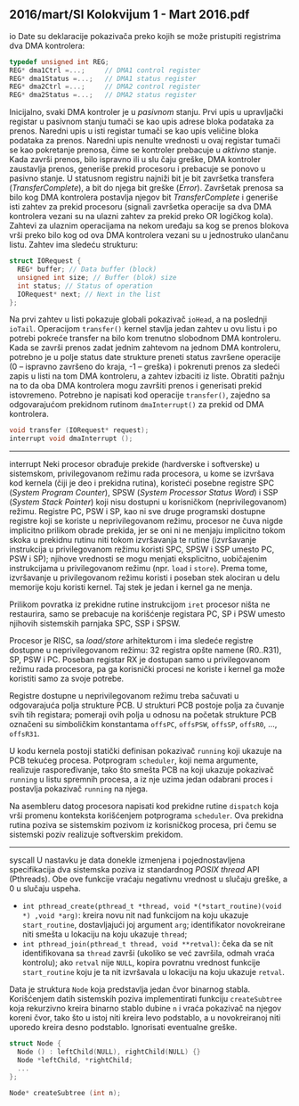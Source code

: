 2016/mart/SI Kolokvijum 1 - Mart 2016.pdf
--------------------------------------------------------------------------------
io
Date su deklaracije pokazivača preko kojih se može pristupiti registrima dva DMA kontrolera:
```cpp
typedef unsigned int REG;
REG* dma1Ctrl =...;     // DMA1 control register
REG* dma1Status =...;   // DMA1 status register
REG* dma2Ctrl =...;     // DMA2 control register
REG* dma2Status =...;   // DMA2 status register
```
Inicijalno, svaki DMA kontroler je u *pasivnom*  stanju. Prvi upis u upravljački registar u
pasivnom stanju tumači se kao upis adrese bloka podataka za prenos. Naredni upis u isti
registar tumači se kao upis veličine bloka podataka za prenos. Naredni upis nenulte vrednosti
u ovaj registar tumači se kao pokretanje prenosa, čime se kontroler prebacuje u *aktivno* stanje.
Kada završi prenos, bilo ispravno ili u slu
čaju greške, DMA kontroler zaustavlja prenos,
generiše prekid procesoru i prebacuje se ponovo u pasivno stanje. U statusnom registru najniži
bit je bit završetka transfera (*TransferComplete*), a bit do njega bit greške (*Error*). Završetak
prenosa sa bilo kog DMA kontrolera postavlja njegov bit *TransferComplete*  i generiše isti
zahtev za prekid procesoru (signali završetka operacije sa dva DMA kontrolera vezani su na
ulazni zahtev za prekid preko OR logičkog kola).
Zahtevi za ulaznim operacijama na nekom uređaju sa kog se prenos blokova vrši preko bilo
kog od ova DMA kontrolera vezani su u jednostruko ulančanu listu. Zahtev ima sledeću
strukturu:
```cpp
struct IORequest {
  REG* buffer; // Data buffer (block)
  unsigned int size; // Buffer (blok) size
  int status; // Status of operation
  IORequest* next; // Next in the list
};
```
Na prvi zahtev u listi pokazuje globali pokazivač `ioHead`, a na poslednji `ioTail`. Operacijom
`transfer()` kernel stavlja jedan zahtev u ovu listu i po potrebi pokreće transfer na bilo kom
trenutno slobodnom DMA kontroleru. Kada se završi prenos zadat jednim zahtevom na
jednom DMA kontroleru, potrebno je u polje status date strukture preneti status završene
operacije (0 –  ispravno završeno do kraja, -1 –  greška) i pokrenuti prenos za sledeći zapis u
listi na tom DMA kontroleru, a zahtev izbaciti iz liste. Obratiti pažnju na to da oba DMA
kontrolera mogu završiti prenos i generisati prekid istovremeno.
Potrebno je napisati kod operacije `transfer()`, zajedno sa odgovarajućom prekidnom
rutinom `dmaInterrupt()` za prekid od DMA kontrolera.
```cpp
void transfer (IORequest* request);
interrupt void dmaInterrupt ();
```

--------------------------------------------------------------------------------
interrupt
Neki procesor obrađuje prekide (hardverske i softverske) u sistemskom, privilegovanom
režimu rada procesora, u kome se izvršava kod kernela (čiji je deo i prekidna rutina), koristeći
posebne registre SPC (*System Program Counter*), SPSW (*System Processor Status Word*) i
SSP (*System Stack Pointer*) koji nisu dostupni u korisničkom (neprivilegovanom) režimu.
Registre PC, PSW i SP, kao ni sve druge programski dostupne registre koji se koriste u
neprivilegovanom režimu, procesor ne čuva nigde implicitno prilikom obrade prekida, jer se
oni ni ne menjaju implicitno tokom skoka u prekidnu rutinu niti tokom izvršavanja te rutine
(izvršavanje instrukcija u privilegovanom režimu koristi SPC, SPSW i SSP umesto PC, PSW
i SP);   njihove vrednosti se mogu menjati eksplicitno, uobičajenim instrukcijama u
privilegovanom režimu (npr. `load` i `store`). Prema tome, izvršavanje u privilegovanom
režimu koristi i poseban stek alociran u delu memorije koju koristi kernel. Taj stek je jedan i
kernel ga ne menja.

Prilikom povratka iz prekidne rutine instrukcijom `iret` procesor ništa ne restaurira, samo se
prebacuje na korišćenje registara PC, SP i PSW umesto njihovih sistemskih parnjaka SPC,
SSP i SPSW.

Procesor je RISC, sa *load/store* arhitekturom i ima sledeće registre dostupne u
neprivilegovanom režimu: 32 registra opšte namene (R0..R31), SP, PSW i PC. Poseban
registar RX je dostupan samo u privilegovanom režimu rada procesora, pa ga korisnički
procesi ne koriste i kernel ga može koristiti samo za svoje potrebe.

Registre dostupne u neprivilegovanom režimu treba sačuvati u odgovarajuća polja strukture
PCB. U strukturi PCB postoje polja za čuvanje svih tih registara;  pomeraji ovih polja u
odnosu na početak strukture PCB označeni su simboličkim konstantama `offsPC`, `offsPSW`, `offsSP`, `offsR0`, ..., `offsR31`.

U kodu kernela postoji statički definisan pokazivač `running`  koji ukazuje na PCB tekućeg
procesa. Potprogram `scheduler`, koji nema argumente, realizuje raspoređivanje, tako što
smešta PCB na koji ukazuje pokazivač `running` u listu spremnih procesa, a iz nje uzima jedan
odabrani proces i postavlja pokazivač `running` na njega.

Na asembleru datog procesora napisati kod prekidne rutine `dispatch`  koja vrši promenu
konteksta korišćenjem potprograma `scheduler`. Ova prekidna rutina poziva se sistemskim
pozivom iz korisničkog procesa, pri čemu se sistemski poziv realizuje softverskim prekidom.

--------------------------------------------------------------------------------
syscall
U nastavku je data donekle izmenjena i pojednostavljena specifikacija dva sistemska poziva iz
standardnog *POSIX thread*  API (Pthreads). Obe ove funkcije vraćaju negativnu vrednost u slučaju greške, a 0 u slučaju uspeha.

- `int pthread_create(pthread_t *thread, void *(*start_routine)(void *) ,void *arg)`: kreira novu nit nad funkcijom na koju ukazuje `start_routine`, dostavljajući joj argument `arg`;  identifikator novokreirane niti smešta u lokaciju na koju ukazuje `thread`;
- `int pthread_join(pthread_t thread, void **retval)`: čeka da se nit
identifikovana sa `thread`  završi (ukoliko se već završila, odmah vraća kontrolu);  ako
`retval`  nije `NULL`, kopira povratnu vrednost funkcije `start_routine`  koju je ta nit
izvršavala u lokaciju na koju ukazuje `retval`.

Data je struktura `Node`  koja predstavlja jedan čvor binarnog stabla. Korišćenjem datih
sistemskih poziva implementirati funkciju `createSubtree`  koja rekurzivno kreira binarno
stablo dubine `n`  i vraća pokazivač na njegov koreni čvor, tako što u istoj niti kreira levo
podstablo, a u novokreiranoj niti uporedo kreira desno podstablo. Ignorisati eventualne greške.
```cpp
struct Node {
  Node () : leftChild(NULL), rightChild(NULL) {}
  Node *leftChild, *rightChild;
  ...
};

Node* createSubtree (int n);
```
